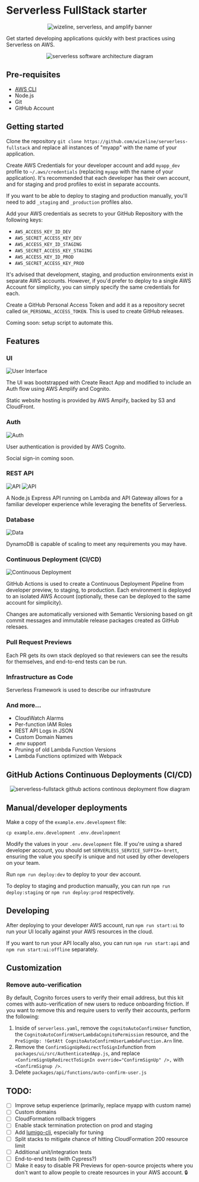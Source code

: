 # Serverless FullStack starter

<p align="center">
  <img src="https://raw.githubusercontent.com/wizeline/serverless-fullstack/master/wizeline-amplify-serverless-banner.png" alt="wizeline, serverless, and amplify banner">
</p>

Get started developing applications quickly with best practices using Serverless on AWS.

<p align="center">
  <img src="https://raw.githubusercontent.com/wizeline/serverless-fullstack/master/diagram/software-architecture-diagram.png" alt="serverless software architecture diagram">
</p>

## Pre-requisites

* [AWS CLI](https://docs.aws.amazon.com/polly/latest/dg/setup-aws-cli.html)
* Node.js
* Git
* GitHub Account

## Getting started

Clone the repository `git clone https://github.com/wizeline/serverless-fullstack` and replace all instances of "myapp" with the name of your application.

Create AWS Credentials for your developer account and add `myapp_dev` profile to `~/.aws/credentials` (replacing `myapp` with the name of your application). It's recommended that each developer has their own account, and for staging and prod profiles to exist in separate accounts.

If you want to be able to deploy to staging and production manually, you'll need to add `_staging` and `_production` profiles also.

Add your AWS credentials as secrets to your GitHub Repository with the following keys:

* `AWS_ACCESS_KEY_ID_DEV`
* `AWS_SECRET_ACCESS_KEY_DEV`
* `AWS_ACCESS_KEY_ID_STAGING`
* `AWS_SECRET_ACCESS_KEY_STAGING`
* `AWS_ACCESS_KEY_ID_PROD`
* `AWS_SECRET_ACCESS_KEY_PROD`

It's advised that development, staging, and production environments exist in separate AWS accounts. However, if you'd prefer to deploy to a single AWS Account for simplicity, you can simply specify the same credentials for each.

Create a GitHub Personal Access Token and add it as a repository secret called `GH_PERSONAL_ACCESS_TOKEN`. This is used to create GitHub releases.

Coming soon: setup script to automate this.

## Features

### UI

<img src="https://raw.githubusercontent.com/wizeline/serverless-fullstack/master/diagram/static-website-hosting.png" alt="User Interface">

The UI was bootstrapped with Create React App and modified to include an Auth flow using AWS Amplify and Cognito.

Static website hosting is provided by AWS Ampify, backed by S3 and CloudFront.

### Auth

<img src="https://raw.githubusercontent.com/wizeline/serverless-fullstack/master/diagram/users-auth.png" alt="Auth">

User authentication is provided by AWS Cognito.

Social sign-in coming soon.

### REST API

<img src="https://raw.githubusercontent.com/wizeline/serverless-fullstack/master/diagram/api.png" alt="API">

<img src="https://raw.githubusercontent.com/wizeline/serverless-fullstack/master/diagram/business-logic.png" alt="API">

A Node.js Express API running on Lambda and API Gateway allows for a familiar developer experience while leveraging the benefits of Serverless.

### Database

<img src="https://raw.githubusercontent.com/wizeline/serverless-fullstack/master/diagram/data.png" alt="Data">

DynamoDB is capable of scaling to meet any requirements you may have.

### Continuous Deployment (CI/CD)

<img src="https://raw.githubusercontent.com/wizeline/serverless-fullstack/master/diagram/ci-cd/diagram.png" alt="Continuous Deployment">

GitHub Actions is used to create a Continuous Deployment Pipeline from developer preview, to staging, to production. Each environment is deployed to an isolated AWS Account (optionally, these can be deployed to the same account for simplicity).

Changes are automatically versioned with Semantic Versioning based on git commit messages and immutable release packages created as GitHub relesaes.

### Pull Request Previews

Each PR gets its own stack deployed so that reviewers can see the results for themselves, and end-to-end tests can be run.

### Infrastructure as Code

Serverless Framework is used to describe our infrastruture

### And more...

* CloudWatch Alarms
* Per-function IAM Roles
* REST API Logs in JSON
* Custom Domain Names
* .env support
* Pruning of old Lambda Function Versions
* Lambda Functions optimized with Webpack
  
## GitHub Actions Continuous Deployments (CI/CD)

<p align="center">
  <img src="https://raw.githubusercontent.com/wizeline/serverless-fullstack/master/serverless-fullstack-github-actions-cd.png" alt="serverless-fullstack github actions continous deployment flow diagram">
</p>

## Manual/developer deployments

Make a copy of the `example.env.development` file:

```shell
cp example.env.development .env.development
```

Modify the values in your `.env.development` file. If you're using a shared developer account, you should set `SERVERLESS_SERVICE_SUFFIX=-brett`, ensuring the value you specify is unique and not used by other developers on your team.

Run `npm run deploy:dev` to deploy to your dev account.

To deploy to staging and production manually, you can run `npm run deploy:staging` or `npm run deploy:prod` respectively.

## Developing

After deploying to your developer AWS account, run `npm run start:ui` to run your UI locally against your AWS resources in the cloud.

If you want to run your API locally also, you can run `npm run start:api` and `npm run start:ui:offline` separately.

## Customization

### Remove auto-verification

By default, Cognito forces users to verify their email address, but this kit comes with auto-verification of new users to reduce onboarding friction. If you want to remove this and require users to verify their accounts, perform the following:

1. Inside of `serverless.yaml`, remove the `cognitoAutoConfirmUser` function, the `CognitoAutoConfirmUserLambdaCognitoPermission` resource, and the `PreSignUp: !GetAtt CognitoAutoConfirmUserLambdaFunction.Arn` line.
2. Remove the `ConfirmSignUpRedirectToSignIn`function from `packages/ui/src/AuthenticatedApp.js`, and replace `<ConfirmSignUpRedirectToSignIn override="ConfirmSignUp" />,` with `<ConfirmSignup />`.
3. Delete `packages/api/functions/auto-confirm-user.js`

## TODO:
- [ ] Improve setup experience (primarily, replace myapp with custom name)
- [ ] Custom domains
- [ ] CloudFormation rollback triggers
- [ ] Enable stack termination protection on prod and staging
- [ ] Add [lumigo-cli](https://www.npmjs.com/package/lumigo-cli), especially for tuning
- [ ] Split stacks to mitigate chance of hitting CloudFormation 200 resource limit
- [ ] Additional unit/integration tests
- [ ] End-to-end tests (with Cypress?)
- [ ] Make it easy to disable PR Previews for open-source projects where you don't want to allow people to create resources in your AWS account. 🔒
